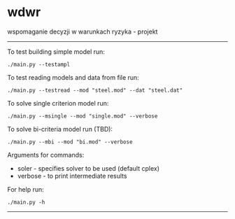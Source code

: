 # wdwr

wspomaganie decyzji w warunkach ryzyka - projekt

-----------------------------------------------------------------------------------------

To test building simple model run:

`./main.py --testampl`

To test reading models and data from file run:

`./main.py --testread --mod "steel.mod" --dat "steel.dat"`

To solve single criterion model run:

`./main.py --msingle --mod "single.mod" --verbose`

To solve bi-criteria model run (TBD):

`./main.py --mbi --mod "bi.mod" --verbose`

Arguments for commands:
- soler - specifies solver to be used (default cplex)
- verbose - to print intermediate results

For help run:

`./main.py -h`

-----------------------------------------------------------------------------------------
